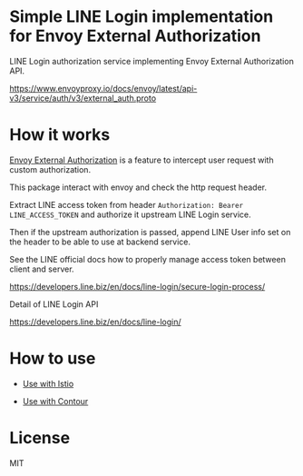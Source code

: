 # Simple LINE Login implementation for Envoy External Authorization

LINE Login authorization service implementing Envoy External Authorization API.

https://www.envoyproxy.io/docs/envoy/latest/api-v3/service/auth/v3/external_auth.proto

# How it works

[Envoy External Authorization](https://www.envoyproxy.io/docs/envoy/latest/api-v3/extensions/filters/http/ext_authz/v3/ext_authz.proto.html) is a feature to intercept user request with custom authorization. 

This package interact with envoy and check the http request header.

Extract LINE access token from header `Authorization: Bearer LINE_ACCESS_TOKEN` and authorize it upstream LINE Login service.

Then if the upstream authorization is passed, append LINE User info set on the header to be able to use at backend service.

See the LINE official docs how to properly manage access token between client and server.

https://developers.line.biz/en/docs/line-login/secure-login-process/

Detail of LINE Login API 

https://developers.line.biz/en/docs/line-login/

# How to use

- [Use with Istio](https://github.com/jlandowner/envoy-ext-authz-line/blob/main/kubernetes/istio/)

- [Use with Contour](https://github.com/jlandowner/envoy-ext-authz-line/blob/main/kubernetes/contour/)

# License
MIT
